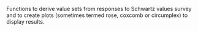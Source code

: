 Functions to derive value sets from responses to Schwartz values survey and to create plots (sometimes termed rose, coxcomb or circumplex) to display results.